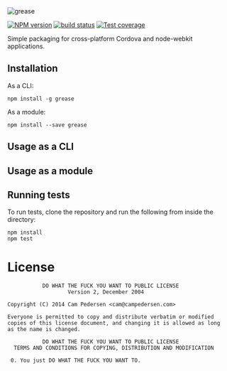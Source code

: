 <img src="https://i.imgur.com/TsDkHvI.png" alt="grease" />

  [![NPM version][npm-image]][npm-url]
  [![build status][travis-image]][travis-url]
  [![Test coverage][coveralls-image]][coveralls-url]

  Simple packaging for cross-platform Cordova and node-webkit applications.

## Installation

As a CLI:

````
npm install -g grease
````

As a module:

````
npm install --save grease
````

## Usage as a CLI

## Usage as a module

## Running tests

To run tests, clone the repository and run the following from inside the directory:

````
npm install
npm test
````

# License

````
           DO WHAT THE FUCK YOU WANT TO PUBLIC LICENSE
                   Version 2, December 2004

Copyright (C) 2014 Cam Pedersen <cam@campedersen.com>

Everyone is permitted to copy and distribute verbatim or modified
copies of this license document, and changing it is allowed as long
as the name is changed.

           DO WHAT THE FUCK YOU WANT TO PUBLIC LICENSE
  TERMS AND CONDITIONS FOR COPYING, DISTRIBUTION AND MODIFICATION

 0. You just DO WHAT THE FUCK YOU WANT TO.
````

[npm-image]: https://img.shields.io/npm/v/grease.svg?style=flat
[npm-url]: https://npmjs.org/package/grease
[travis-image]: https://img.shields.io/travis/ecto/grease.svg?style=flat
[travis-url]: https://travis-ci.org/ecto/grease
[coveralls-image]: https://img.shields.io/coveralls/ecto/grease.svg?style=flat
[coveralls-url]: https://coveralls.io/r/ecto/grease?branch=master

